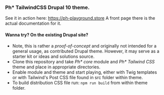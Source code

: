 ### Ph* TailwindCSS Drupal 10 theme.
See it in action here: https://ph-playground.store
A front page there is the actual documentation for it.

#### Wanna try? On the existing Drupal site?
- Note, this is rather a _proof-of-concept_ and originally not intended for a general usage, as contributed Drupal theme. However, it may serve as a starter kit or ideas and solutions source. 
- Clone this repository and take _Ph* core_ module and _Ph* Tailwind CSS_ theme and place in appropriate directories.
- Enable module and theme and start playing, either with Twig templates or with Tailwind's Post CSS file found in src folder within theme.
- To build distribution CSS file run: `npm run build` from within theme folder.
